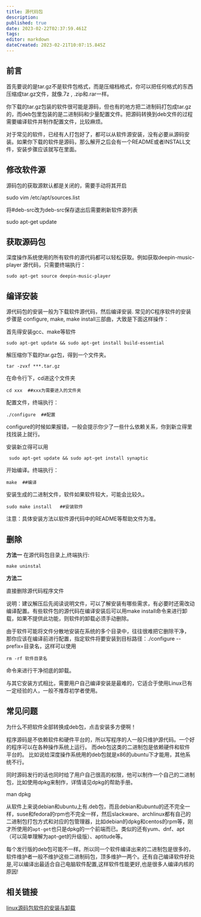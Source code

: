 ```yaml
---
title: 源代码包
description: 
published: true
date: 2023-02-22T02:37:59.461Z
tags: 
editor: markdown
dateCreated: 2023-02-21T10:07:15.845Z
---
```


## 前言

首先要说的是tar.gz不是软件包格式，而是压缩档格式，你可以把任何格式的东西压缩成tar.gz文件，就像.7z , .zip和.rar一样。

你下载的tar.gz包装的软件很可能是源码，但也有的地方把二进制码打包成tar.gz的，而deb包里包装的是二进制码和少量配置文件。把源码转换到deb文件的过程需要编译软件并制作配置文件，比较麻烦。

对于常见的软件，已经有人打包好了，都可以从软件源安装，没有必要从源码安装。如果你下载的软件是源码，那么解开之后会有一个README或者INSTALL文件，安装步骤应该就写在里面。

## 修改软件源
源码包的获取源默认都是关闭的，需要手动将其开启

   sudo vim /etc/apt/sources.list

将#deb-src改为deb-src保存退出后需要刷新软件源列表

   sudo apt-get update

## 获取源码包
深度操作系统使用的所有软件的源代码都可以轻松获取。例如获取deepin-music-player 源代码，只需要终端执行：

    sudo apt-get source deepin-music-player 

## 编译安装

源代码包的安装一般为下载软件源代码，然后编译安装. 常见的C程序软件的安装步骤是 configure, make, make install三部曲，大致是下面这样操作：

首先得安装gcc、make等软件

    sudo apt-get update && sudo apt-get install build-essential

解压缩你下载的tar.gz包，得到一个文件夹。

    tar -zvxf ***.tar.gz 

在命令行下，cd进这个文件夹

    cd xxx  ##xxx为需要进入的文件夹

配置文件，终端执行：

    ./configure  ##配置

configure的时候如果报错，一般会提示你少了一些什么依赖关系，你到新立得里找找装上就行。

安装新立得可以用

     sudo apt-get update && sudo apt-get install synaptic

开始编译。终端执行：

    make  ##编译

安装生成的二进制文件，软件如果软件较大，可能会比较久。

    sudo make install   ##安装软件

注意：具体安装方法以软件源代码中的README等帮助文件为准。

## 删除
**方法一**
在源代码包目录上,终端执行:

    make uninstal

**方法二**

直接删除源代码程序文件

说明：建议解压后先阅读说明文件，可以了解安装有哪些需求，有必要时还需改动编译配置。有些软件包的源代码在编译安装后可以用make install命令来进行卸载，如果不提供此功能，则软件的卸载必须手动删除。

由于软件可能将文件分散地安装在系统的多个目录中，往往很难把它删除干净， 那你应该在编译前进行配置，指定软件将要安装到目标路径：./configure --prefix=目录名，这样可以使用

    rm -rf 软件目录名 

命令来进行干净彻底的卸载。

与其它安装方式相比，需要用户自己编译安装是最难的，它适合于使用Linux已有一定经验的人，一般不推荐初学者使用。

## 常见问题

为什么不把软件全部转换成deb包，点击安装多方便啊！

程序源码是不依赖软件和硬件平台的，所以写程序的人一般只维护源代码。一个好的程序可以在各种操作系统上运行。 而deb包这类的二进制包是依赖硬件和软件平台的。 比如说给深度操作系统用的deb包就是x86的ubuntu下才能用，其他系统不行。

同时源码发行的话也同时给了用户自己很高的权限，他可以制作一个自己的二进制包，比如使用dpkg来制作，详情请见dpkg的帮助手册。

man dpkg

从软件上来说debian和ubuntu上有.deb包，而且debian和ubuntu的还不完全一样，suse和fedora的rpm也不完全一样，然后slackware、archlinux都有自己的二进制包打包方式和对应的包管理器，比如debian的dpkg和centos的rpm等，刚才所使用的`apt-get`也只是dpkg的一个前端而已。类似的还有yum、dnf、apt（可以简单理解为apt-get的升级版）、aptitude等。

每个发行版的deb包可能不一样。所以同一个软件编译出来的二进制包是很多的，软件维护者一般不维护这些二进制码包，顶多维护一两个。还有自己编译软件好处是,可以编译出最适合自己电脑软件配置,这样软件性能更好,也是很多人编译内核的原因!

## 相关链接
[linux源码包软件的安装与卸载](http://blog.csdn.net/samxx8/article/details/7570542)
